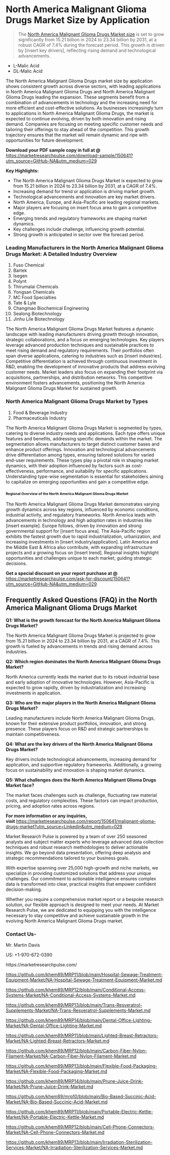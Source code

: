<h1>North America Malignant Glioma Drugs Market&nbsp;Size by Application</h1><blockquote><p>The <a href="https://marketresearchpulse.com/download-sample/150641?utm_source=GitHub-NA&amp;utm_medium=029">North America Malignant Glioma Drugs Market size</a> is set to grow significantly from 15.21 billion in 2024 to 23.34 billion by 2031, at a robust CAGR of 7.4% during the forecast period. This growth is driven by [insert key drivers], reflecting rising demand and technological advancements.</p></blockquote><ul><li>L-Malic Acid<li> DL-Malic Acid</li></ul><p>The North America Malignant Glioma Drugs market size by application shows consistent growth across diverse sectors, with leading applications in North America Malignant Glioma Drugs and North America Malignant Glioma Drugs leading the expansion. These segments benefit from a combination of advancements in technology and the increasing need for more efficient and cost-effective solutions. As businesses increasingly turn to applications in North America Malignant Glioma Drugs, the market is expected to continue evolving, driven by both innovation and rising demand. Companies are focusing on meeting specific customer needs and tailoring their offerings to stay ahead of the competition. This growth trajectory ensures that the market will remain dynamic and ripe with opportunities for future development.</p><p><strong>Download your PDF sample copy in full at @ </strong><a href="https://marketresearchpulse.com/download-sample/150641?utm_source=GitHub-NA&amp;utm_medium=029">https://marketresearchpulse.com/download-sample/150641?utm_source=GitHub-NA&amp;utm_medium=029</a></p><p><strong>Key Highlights: </strong></p><ul><li>The North America Malignant Glioma Drugs Market is expected to grow from 15.21 billion in 2024 to 23.34 billion by 2031, at a CAGR of 7.4%.</li><li>Increasing demand for trend or application is driving market growth.</li><li>Technological advancements and innovation are key market drivers.</li><li>North America, Europe, and Asia-Pacific are leading regional markets.</li><li>Major players are focusing on insert focus area to gain a competitive edge.</li><li>Emerging trends and regulatory frameworks are shaping market dynamics.</li><li>Key challenges include challenge, influencing growth potential.</li><li>Strong growth is anticipated in sector over the forecast period.</li></ul><h3>Leading Manufacturers in the North America Malignant Glioma Drugs Market: A Detailed Industry Overview</h3><ol><li>Fuso Chemical</li><li>Bartek</li><li>Isegen</li><li>Polynt</li><li>Thirumalai Chemicals</li><li>Yongsan Chemicals</li><li>MC Food Specialties</li><li>Tate & Lyle</li><li>Changmao Biochemical Engineering</li><li>Sealong Biotechnology</li><li>Jinhu Lile Biotechnology</li></ol><div class="flex max-w-full flex-col flex-grow"><div class="min-h-8 text-message flex w-full flex-col items-end gap-2 whitespace-normal break-words [.text-message+&amp;]:mt-5" dir="auto" data-message-author-role="assistant" data-message-id="fd8432e4-4910-450d-b182-61b7bfb0a01f" data-message-model-slug="gpt-4o"><div class="flex w-full flex-col gap-1 empty:hidden first:pt-[3px]"><div class="markdown prose w-full break-words dark:prose-invert light"><p>The North America Malignant Glioma Drugs Market features a dynamic landscape with leading manufacturers driving growth through innovation, strategic collaborations, and a focus on emerging technologies. Key players leverage advanced production techniques and sustainable practices to meet rising demand and regulatory requirements. Their portfolios often span diverse applications, catering to industries such as [insert industries]. Competitive differentiation is achieved through continuous investment in R&amp;D, enabling the development of innovative products that address evolving customer needs. Market leaders also focus on expanding their footprint via acquisitions, partnerships, and distribution networks. This competitive environment fosters advancements, positioning the North America Malignant Glioma Drugs Market for sustained growth.</p></div></div></div></div><h3>North America Malignant Glioma Drugs Market by Types</h3><ol><li>Food & Beverage Industry<li> Pharmaceuticals Industry</li></ol><div class="flex max-w-full flex-col flex-grow"><div class="min-h-8 text-message flex w-full flex-col items-end gap-2 whitespace-normal break-words [.text-message+&amp;]:mt-5" dir="auto" data-message-author-role="assistant" data-message-id="084470be-0bb7-4664-bddf-5156b4f41249" data-message-model-slug="gpt-4o-mini"><div class="flex w-full flex-col gap-1 empty:hidden first:pt-[3px]"><div class="markdown prose w-full break-words dark:prose-invert light"><p>The North America Malignant Glioma Drugs Market is segmented by types, catering to diverse industry needs and applications. Each type offers unique features and benefits, addressing specific demands within the market. The segmentation allows manufacturers to target distinct customer bases and enhance product offerings. Innovation and technological advancements drive differentiation among types, ensuring tailored solutions for varied end-user requirements. These types play a pivotal role in shaping market dynamics, with their adoption influenced by factors such as cost-effectiveness, performance, and suitability for specific applications. Understanding type-wise segmentation is essential for stakeholders aiming to capitalize on emerging opportunities and gain a competitive edge.</p></div></div></div></div><h3><span style="font-size: 11px;">Regional Overview of the North America Malignant Glioma Drugs Market</span></h3><div class="flex max-w-full flex-col flex-grow"><div class="min-h-8 text-message flex w-full flex-col items-end gap-2 whitespace-normal break-words [.text-message+&amp;]:mt-5" dir="auto" data-message-author-role="assistant" data-message-id="e9038762-ce64-4e30-91c9-9bd413514231" data-message-model-slug="gpt-4o-mini"><div class="flex w-full flex-col gap-1 empty:hidden first:pt-[3px]"><div class="markdown prose w-full break-words dark:prose-invert light"><p>The North America Malignant Glioma Drugs Market demonstrates varying growth dynamics across key regions, influenced by economic conditions, industrial activity, and regulatory frameworks. North America leads with advancements in technology and high adoption rates in industries like [insert example]. Europe follows, driven by innovation and strong governmental support for [insert focus area]. The Asia-Pacific region exhibits the fastest growth due to rapid industrialization, urbanization, and increasing investments in [insert industry/application]. Latin America and the Middle East &amp; Africa also contribute, with expanding infrastructure projects and a growing focus on [insert trend]. Regional insights highlight opportunities and challenges unique to each market, guiding strategic decisions.</p></div></div></div></div><p><strong>Get a special discount on your report purchase at @ </strong><a href="https://marketresearchpulse.com/ask-for-discount/150641?utm_source=GitHub-NA&amp;utm_medium=029">https://marketresearchpulse.com/ask-for-discount/150641?utm_source=GitHub-NA&amp;utm_medium=029</a></p><h2>Frequently Asked Questions (FAQ) in the North America Malignant Glioma Drugs Market</h2><p><strong>Q1: What is the growth forecast for the North America Malignant Glioma Drugs Market?</strong></p><p>The North America Malignant Glioma Drugs Market is projected to grow from 15.21 billion in 2024 to 23.34 billion by 2031, at a CAGR of 7.4%. This growth is fueled by advancements in trends and rising demand across industries.</p><p><strong>Q2: Which region dominates the North America Malignant Glioma Drugs Market?</strong></p><p>North America currently leads the market due to its robust industrial base and early adoption of innovative technologies. However, Asia-Pacific is expected to grow rapidly, driven by industrialization and increasing investments in application.</p><p><strong>Q3: Who are the major players in the North America Malignant Glioma Drugs Market?</strong></p><p>Leading manufacturers include North America Malignant Glioma Drugs, known for their extensive product portfolios, innovation, and strong presence. These players focus on R&amp;D and strategic partnerships to maintain competitiveness.</p><p><strong>Q4: What are the key drivers of the North America Malignant Glioma Drugs Market?</strong></p><p>Key drivers include technological advancements, increasing demand for application, and supportive regulatory frameworks. Additionally, a growing focus on sustainability and innovation is shaping market dynamics.</p><p><strong>Q5: What challenges does the North America Malignant Glioma Drugs Market face?</strong></p><p>The market faces challenges such as challenge, fluctuating raw material costs, and regulatory complexities. These factors can impact production, pricing, and adoption rates across regions.</p><p><strong>For more information or any inquiries, visit&nbsp;</strong><a href="https://marketresearchpulse.com/report/150641/malignant-glioma-drugs-market?utm_source=Linkedin&utm_medium=029">https://marketresearchpulse.com/report/150641/malignant-glioma-drugs-market?utm_source=Linkedin&utm_medium=029</a></p><p>Market Research Pulse is powered by a team of over 250 seasoned analysts and subject matter experts who leverage advanced data collection techniques and robust research methodologies to deliver actionable insights. We go beyond data presentation, offering deep analysis and strategic recommendations tailored to your business goals.</p><p>With expertise spanning over 25,000 high-growth and niche markets, we specialize in providing customized solutions that address your unique challenges. Our commitment to actionable intelligence ensures complex data is transformed into clear, practical insights that empower confident decision-making.</p><p>Whether you require a comprehensive market report or a bespoke research solution, our flexible approach is designed to meet your needs. At Market Research Pulse, we are dedicated to equipping you with the intelligence necessary to stay competitive and achieve sustainable growth in the evolving North America Malignant Glioma Drugs market.</p><h3><strong>Contact Us-</strong></h3><p>Mr. Martin Davis</p><p>US: +1-970-672-0390</p><p>https://marketresearchpulse.com/</p><p><a href="https://github.com/khem89/MRP11/blob/main/Hospital-Sewage-Treatment-Equipment-Market/NA-Hospital-Sewage-Treatment-Equipment-Market.md">https://github.com/khem89/MRP11/blob/main/Hospital-Sewage-Treatment-Equipment-Market/NA-Hospital-Sewage-Treatment-Equipment-Market.md</a></p><p><a href="https://github.com/khem89/MRP12/blob/main/Conditional-Access-Systems-Market/NA-Conditional-Access-Systems-Market.md">https://github.com/khem89/MRP12/blob/main/Conditional-Access-Systems-Market/NA-Conditional-Access-Systems-Market.md</a></p><p><a href="https://github.com/khem89/MRP13/blob/main/Trans-Resveratrol-Supplements-Market/NA-Trans-Resveratrol-Supplements-Market.md">https://github.com/khem89/MRP13/blob/main/Trans-Resveratrol-Supplements-Market/NA-Trans-Resveratrol-Supplements-Market.md</a></p><p><a href="https://github.com/khem89/MRP14/blob/main/Dental-Office-Lighting-Market/NA-Dental-Office-Lighting-Market.md">https://github.com/khem89/MRP14/blob/main/Dental-Office-Lighting-Market/NA-Dental-Office-Lighting-Market.md</a></p><p><a href="https://github.com/khem89/MRP11/blob/main/Lighted-Breast-Retractors-Market/NA-Lighted-Breast-Retractors-Market.md">https://github.com/khem89/MRP11/blob/main/Lighted-Breast-Retractors-Market/NA-Lighted-Breast-Retractors-Market.md</a></p><p><a href="https://github.com/khem89/MRP12/blob/main/Carbon-Fiber-Nylon-Filament-Market/NA-Carbon-Fiber-Nylon-Filament-Market.md">https://github.com/khem89/MRP12/blob/main/Carbon-Fiber-Nylon-Filament-Market/NA-Carbon-Fiber-Nylon-Filament-Market.md</a></p><p><a href="https://github.com/khem89/MRP13/blob/main/Flexible-Food-Packaging-Market/NA-Flexible-Food-Packaging-Market.md">https://github.com/khem89/MRP13/blob/main/Flexible-Food-Packaging-Market/NA-Flexible-Food-Packaging-Market.md</a></p><p><a href="https://github.com/khem89/MRP14/blob/main/Prune-Juice-Drink-Market/NA-Prune-Juice-Drink-Market.md">https://github.com/khem89/MRP14/blob/main/Prune-Juice-Drink-Market/NA-Prune-Juice-Drink-Market.md</a></p><p><a href="https://github.com/khem89/mrp10/blob/main/Bio-Based-Succinic-Acid-Market/NA-Bio-Based-Succinic-Acid-Market.md">https://github.com/khem89/mrp10/blob/main/Bio-Based-Succinic-Acid-Market/NA-Bio-Based-Succinic-Acid-Market.md</a></p><p><a href="https://github.com/khem89/MRP11/blob/main/Portable-Electric-Kettle-Market/NA-Portable-Electric-Kettle-Market.md">https://github.com/khem89/MRP11/blob/main/Portable-Electric-Kettle-Market/NA-Portable-Electric-Kettle-Market.md</a></p><p><a href="https://github.com/khem89/MRP12/blob/main/Cell-Phone-Connectors-Market/NA-Cell-Phone-Connectors-Market.md">https://github.com/khem89/MRP12/blob/main/Cell-Phone-Connectors-Market/NA-Cell-Phone-Connectors-Market.md</a></p><p><a href="https://github.com/khem89/MRP13/blob/main/Irradiation-Sterilization-Services-Market/NA-Irradiation-Sterilization-Services-Market.md">https://github.com/khem89/MRP13/blob/main/Irradiation-Sterilization-Services-Market/NA-Irradiation-Sterilization-Services-Market.md</a></p>
